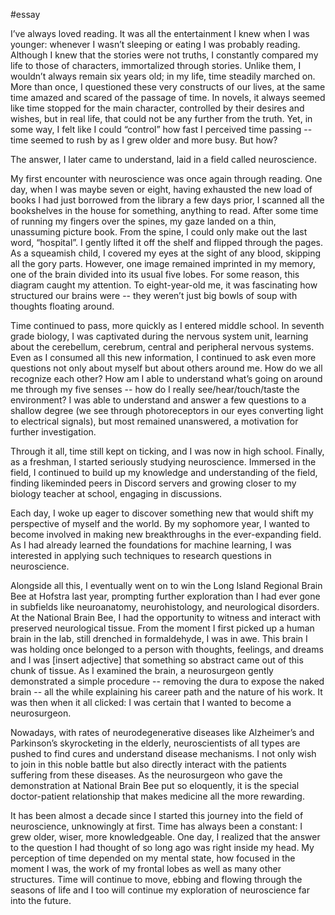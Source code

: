 #essay

I’ve always loved reading. It was all the entertainment I knew when I was younger: whenever I wasn’t sleeping or eating I was probably reading. Although I knew that the stories were not truths, I constantly compared my life to those of characters, immortalized through stories. Unlike them, I wouldn’t always remain six years old; in my life, time steadily marched on. More than once, I questioned these very constructs of our lives, at the same time amazed and scared of the passage of time. In novels, it always seemed like time stopped for the main character, controlled by their desires and wishes, but in real life, that could not be any further from the truth. Yet, in some way, I felt like I could “control” how fast I perceived time passing -- time seemed to rush by as I grew older and more busy. But how?

The answer, I later came to understand, laid in a field called neuroscience.

My first encounter with neuroscience was once again through reading. One day, when I was maybe seven or eight, having exhausted the new load of books I had just borrowed from the library a few days prior, I scanned all the bookshelves in the house for something, anything to read. After some time of running my fingers over the spines, my gaze landed on a thin, unassuming picture book. From the spine, I could only make out the last word, “hospital”. I gently lifted it off the shelf and flipped through the pages. As a squeamish child, I covered my eyes at the sight of any blood, skipping all the gory parts. However, one image remained imprinted in my memory, one of the brain divided into its usual five lobes. For some reason, this diagram caught my attention. To eight-year-old me, it was fascinating how structured our brains were -- they weren’t just big bowls of soup with thoughts floating around. 

Time continued to pass, more quickly as I entered middle school. In seventh grade biology, I was captivated during the nervous system unit, learning about the cerebellum, cerebrum, central and peripheral nervous systems. Even as I consumed all this new information, I continued to ask even more questions not only about myself but about others around me. How do we all recognize each other? How am I able to understand what’s going on around me through my five senses -- how do I really see/hear/touch/taste the environment? I was able to understand and answer a few questions to a shallow degree (we see through photoreceptors in our eyes converting light to electrical signals), but most remained unanswered, a motivation for further investigation.

Through it all, time still kept on ticking, and I was now in high school. Finally, as a freshman, I started seriously studying neuroscience. Immersed in the field, I continued to build up my knowledge and understanding of the field, finding likeminded peers in Discord servers and growing closer to my biology teacher at school, engaging in discussions. 

Each day, I woke up eager to discover something new that would shift my perspective of myself and the world. By my sophomore year, I wanted to become involved in making new breakthroughs in the ever-expanding field. As I had already learned the foundations for machine learning, I was interested in applying such techniques to research questions in neuroscience. 

Alongside all this, I eventually went on to win the Long Island Regional Brain Bee at Hofstra last year, prompting further exploration than I had ever gone in subfields like neuroanatomy, neurohistology, and neurological disorders. At the National Brain Bee, I had the opportunity to witness and interact with preserved neurological tissue. From the moment I first picked up a human brain in the lab, still drenched in formaldehyde, I was in awe. This brain I was holding once belonged to a person with thoughts, feelings, and dreams and I was [insert adjective] that something so abstract came out of this chunk of tissue. As I examined the brain, a neurosurgeon gently demonstrated a simple procedure -- removing the dura to expose the naked brain -- all the while explaining his career path and the nature of his work. It was then when it all clicked: I was certain that I wanted to become a neurosurgeon.

Nowadays, with rates of neurodegenerative diseases like Alzheimer’s and Parkinson’s skyrocketing in the elderly, neuroscientists of all types are pushed to find cures and understand disease mechanisms. I not only wish to join in this noble battle but also directly interact with the patients suffering from these diseases. As the neurosurgeon who gave the demonstration at National Brain Bee put so eloquently, it is the special doctor-patient relationship that makes medicine all the more rewarding. 

It has been almost a decade since I started this journey into the field of neuroscience, unknowingly at first. Time has always been a constant: I grew older, wiser, more knowledgeable. One day, I realized that the answer to the question I had thought of so long ago was right inside my head. My perception of time depended on my mental state, how focused in the moment I was, the work of my frontal lobes as well as many other structures.  Time will continue to move, ebbing and flowing through the seasons of life and I too will continue my exploration of neuroscience far into the future.






